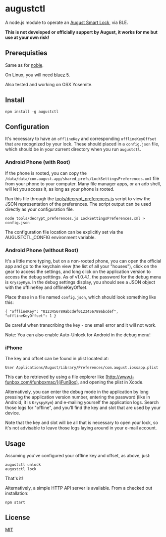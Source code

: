 augustctl
=========

A node.js module to operate an [August Smart Lock](http://www.august.com/), via BLE.

**This is not developed or officially support by August, it works for me but use at your own risk!**

## Prerequisties

Same as for [noble](https://github.com/sandeepmistry/noble).

On Linux, you will need [bluez 5](http://www.bluez.org/).

Also tested and working on OSX Yosemite.

## Install

	npm install -g augustctl

## Configuration

It's necessary to have an `offlineKey` and corresponding `offlineKeyOffset` that are recognized by your lock.  These should placed in a `config.json` file, which should be in your current directory when you run `augustctl`.

### Android Phone (with Root)

If the phone is rooted, you can copy the `/data/data/com.august.app/shared_prefs/LockSettingsPreferences.xml` file from your phone to your computer.  Many file manager apps, or an adb shell, will let you access it, as long as your phone is rooted.

Run this file through the [tools/decrypt_preferences.js](tools/decrypt_preferences.js) script to view the JSON representation of the preferences.  The script output can be used directly as your configuration file.

    node tools/decrypt_preferences.js LockSettingsPreferences.xml > config.json

The configuration file location can be explicitly set via the AUGUSTCTL_CONFIG environment variable.

### Android Phone (without Root)

It's a little more typing, but on a non-rooted phone, you can open the official app and go to the keychain view (the list of all your "houses"), click on the gear to access the settings, and long click on the application version to access the debug setttings.  As of v1.0.4.1, the password for the debug menu is `KryspyKym`.  In the debug settings display, you should see a JSON object with the offlineKey and offlineKeyOffset.

Place these in a file named `config.json`, which should look something like this:

    { "offlineKey": "0123456789abcdef0123456789abcdef", "offlineKeyOffset": 1 }

Be careful when transcribing the key - one small error and it will not work.

Note: You can also enable Auto-Unlock for Android in the debug menu!

### iPhone

The key and offset can be found in plist located at:

    User Applications/August/Library/Preferences/com.august.iossapp.plist

This can be retrieved by using a file explorer like [http://www.i-funbox.com/ifunboxmac/](iFunBox), and opening the plist in Xcode.

Alternatively, you can enter the debug mode in the application by long pressing the application version number, entering the password (like in Android, it is `KryspyKym`) and e-mailing yourself the application logs.  Search those logs for "offline", and you'll find the key and slot that are used by your device.

Note that the key and slot will be all that is necessary to open your lock, so it's not advisable to leave those logs laying around in your e-mail account.

## Usage

Assuming you've configured your offline key and offset, as above, just:

	augustctl unlock
	augustctl lock

That's it!

Alternatively, a simple HTTP API server is available.  From a checked out installation:

    npm start

## License

[MIT](LICENSE)
